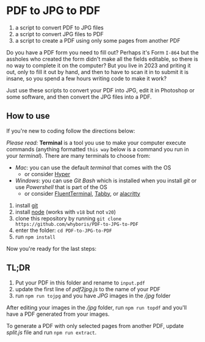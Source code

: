 # PDF to JPG to PDF

1. a script to convert PDF to JPG files
2. a script to convert JPG files to PDF
3. a script to create a PDF using only some pages from another PDF

Do you have a PDF form you need to fill out? Perhaps it's Form `I-864` but the assholes who created the form didn't make all the fields editable, so there is no way to complete it on the computer? But you live in 2023 and priting it out, only to fill it out by hand, and then to have to scan it in to submit it is insane, so you spend a few hours writing code to make it work?

Just use these scripts to convert your PDF into JPG, edit it in Photoshop or some software, and then convert the JPG files into a PDF.

## How to use

If you're new to coding follow the directions below:

_Please read:_ **Terminal** is a tool you use to make your computer execute commands (anything formatted `this way` below is a command you run in your _terminal_). There are many terminals to choose from:
   - _Mac_: you can use the default _terminal_ that comes with the OS
      - or consider [Hyper](https://hyper.is)
   - _Windows_: you can use _Git Bash_ which is installed when you install _git_ or use _Powershell_ that is part of the OS
      - or consider [FluentTerminal](https://github.com/felixse/FluentTerminal), [Tabby](https://github.com/Eugeny/tabby), or [alacritty](https://github.com/alacritty/alacritty)

1. install [git](https://git-scm.com/)
2. install [node](https://nodejs.org/en/) (works with `v18` but not `v20`)
3. clone this repository by running `git clone https://github.com/whyboris/PDF-to-JPG-to-PDF`
4. enter the folder: `cd PDF-to-JPG-to-PDF`
5. run `npm install`

Now you're ready for the last steps:

## TL;DR

1. Put your PDF in this folder and rename to `input.pdf`
2. update the first line of _pdf2jpg.js_ to the name of your PDF
3. run `npm run tojpg` and you have _JPG_ images in the _/jpg_ folder

After editing your images in the _/jpg_ folder, run `npm run topdf` and you'll have a PDF generated from your images.

To generate a PDF with only selected pages from another PDF, update _split.js_ file and run `npm run extract`.
